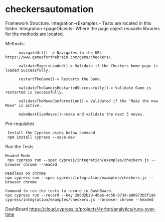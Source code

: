 # checkersautomation


Framework Structure.
     Integration->Examples -  Tests are located in this folder.
     Integration->pageObjects- Where the page object reusable libraries for the methods are located.

Methods:

          navigateUrl() -> Navigates to the URL https://www.gamesforthebrain.com/game/checkers/.
          
          validatePageisLoaded()-> Validate if the Checkers home page is loaded Successfully.
          
          restartTheGame()-> Restarts the Game.
          
          validateTheGameisRestartedSuccessfully()-> Validate Game is restarted is Successfully.
          
          validateTheMoveConformation()-> Validated if the "Make the new Move" is active.
          
          makeNextFiveMoves()->make and validate the next 5 moves.

          
Pre-requisites

     Install the Cypress using below command
     npm install cypress --save-dev
     
Run the Tests

    Headed Mode
     npx cypress run --spec cypress/integration/examples/checkers.js --browser chrome --headed
     
    Headless on chrome
    npx cypress run --spec cypress/integration/examples/checkers.js --browser chrome
    
    Command to run the tests to record in DashBoard.
    npx cypress run --record --key 286d2b20-4ba6-4c5b-873d-a80973b5f1ab cypress/integration/examples/checkers.js --browser chrome --headed

DashBoard
https://cloud.cypress.io/projects/4nrhqt/analytics/runs-over-time
